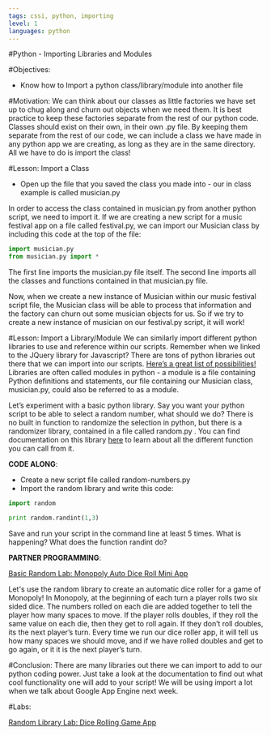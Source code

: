 ```yaml
---
tags: cssi, python, importing
level: 1
languages: python
---
```


#Python - Importing Libraries and Modules

#Objectives:

+ Know how to Import a python class/library/module into another file


#Motivation:
We can think about our classes as little factories we have set up to chug along and churn out objects when we need them. It is best practice to keep these factories separate from the rest of our python code. Classes should exist on their own, in their own .py file. By keeping them separate from the rest of our code, we can include a class we have made in any python app we are creating, as long as they are in the same directory. All we have to do is import the class!

#Lesson: Import a Class
+ Open up the file that you saved the class you made into - our in class example is called musician.py

In order to access the class contained in musician.py from another python script, we need to import it. If we are creating a new script for a music festival app on a file called festival.py, we can import our Musician class by including this code at the top of the file:

```python
import musician.py
from musician.py import *
```
The first line imports the musician.py file itself. The second line imports all the classes and functions contained in that musician.py file.

Now, when we create a new instance of Musician within our music festival script file, the Musician class will be able to process that information and the factory can churn out some musician objects for us. So if we try to create a new instance of musician on our festival.py script, it will work!

#Lesson: Import a Library/Module
We can similarly import different python libraries to use and reference within our scripts. Remember when we linked to the JQuery library for Javascript? There are tons of python libraries out there that we can import into our scripts. <a href="http://pythontips.com/2013/07/30/20-python-libraries-you-cant-live-without/">Here’s a great list of possibilities!</a> Libraries are often called modules in python - a module is a file containing Python definitions and statements, our file containing our Musician class, musician.py, could also be referred to as a module.

Let’s experiment with a basic python library. Say you want your python script to be able to select a random number, what should we do? There is no built in function to randomize the selection in python, but there is a randomizer library, contained in a file called random.py . You can find documentation on this library <a href="https://docs.python.org/2/library/random.html">here</a> to learn about all the different function you can call from it.

**CODE ALONG**:
+ Create a new script file called random-numbers.py
+ Import the random library and write this code:

```python
import random

print random.randint(1,3)

```

Save and run your script in the command line at least 5 times. What is happening? What does the function randint do?

**PARTNER PROGRAMMING**:

<a href="https://github.com/learn-co-curriculum/cssi-5.2-monopoly-dice-mini-app">Basic Random Lab: Monopoly Auto Dice Roll Mini App</a>

Let's use the random library to create an automatic dice roller for a game of Monopoly!
In Monopoly, at the beginning of each turn a player rolls two six sided dice. The numbers rolled on each die are added together to tell the player how many spaces to move. If the player rolls doubles, if they roll the same value on each die, then they get to roll again. If they don’t roll doubles, its the next player’s turn.
 Every time we run our dice roller app, it will tell us how many spaces we should move, and if we have rolled doubles and get to go again, or it it is the next player’s turn.

#Conclusion:
There are many libraries out there we can import to add to our python coding power. Just take a look at the documentation to find out what cool functionality one will add to your script! We will be using import a lot when we talk about Google App Engine next week.

#Labs:

<a href="https://github.com/learn-co-curriculum/cssi-5.4-python-dice-roll">Random Library Lab: Dice Rolling Game App</a>
